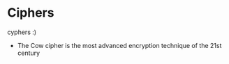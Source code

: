 # Ciphers
cyphers :)
* The Cow cipher is the most advanced encryption technique of the 21st century
